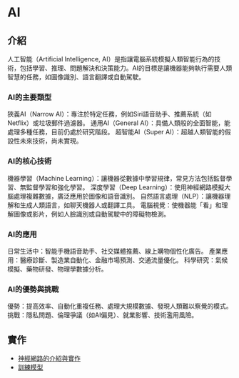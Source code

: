 # AI

## 介紹
人工智能（Artificial Intelligence, AI）是指讓電腦系統模擬人類智能行為的技術，包括學習、推理、問題解決和決策能力。AI的目標是讓機器能夠執行需要人類智慧的任務，如圖像識別、語言翻譯或自動駕駛。

### AI的主要類型
狹義AI（Narrow AI）：專注於特定任務，例如Siri語音助手、推薦系統（如Netflix）或垃圾郵件過濾器。
通用AI（General AI）：具備人類般的全面智能，能處理多種任務，目前仍處於研究階段。
超智能AI（Super AI）：超越人類智能的假設性未來技術，尚未實現。

### AI的核心技術
機器學習（Machine Learning）：讓機器從數據中學習規律，常見方法包括監督學習、無監督學習和強化學習。
深度學習（Deep Learning）：使用神經網路模擬大腦處理複雜數據，廣泛應用於圖像和語音識別。
自然語言處理（NLP）：讓機器理解和生成人類語言，如聊天機器人或翻譯工具。
電腦視覺：使機器能「看」和理解圖像或影片，例如人臉識別或自動駕駛中的障礙物檢測。

### AI的應用
日常生活中：智能手機語音助手、社交媒體推薦、線上購物個性化廣告。
產業應用：醫療診斷、製造業自動化、金融市場預測、交通流量優化。
科學研究：氣候模擬、藥物研發、物理學數據分析。

### AI的優勢與挑戰
優勢：提高效率、自動化重複任務、處理大規模數據、發現人類難以察覺的模式。
挑戰：隱私問題、倫理爭議（如AI偏見）、就業影響、技術濫用風險。

## 實作
* [神經網路的介紹與實作](neural_network.md)
* [訓練模型](train.md)